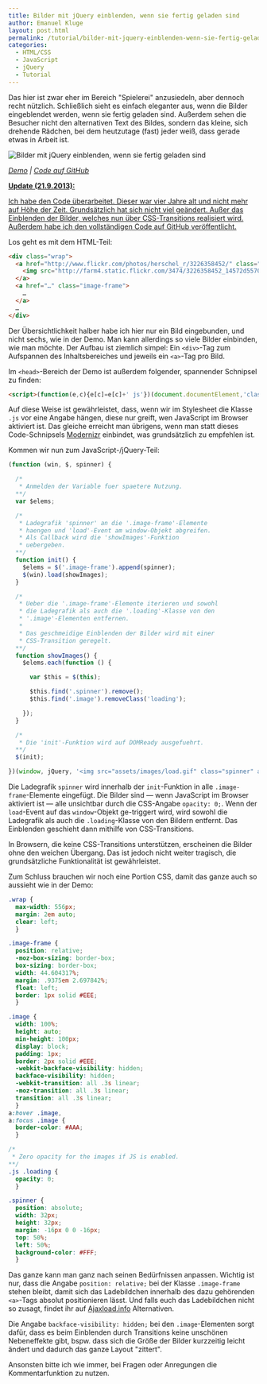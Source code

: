 ```yaml
---
title: Bilder mit jQuery einblenden, wenn sie fertig geladen sind
author: Emanuel Kluge
layout: post.html
permalink: /tutorial/bilder-mit-jquery-einblenden-wenn-sie-fertig-geladen-sind/
categories:
  - HTML/CSS
  - JavaScript
  - jQuery
  - Tutorial
---
```


Das hier ist zwar eher im Bereich "Spielerei" anzusiedeln, aber dennoch recht nützlich. Schließlich sieht es einfach eleganter aus, wenn die Bilder eingeblendet werden, wenn sie fertig geladen sind. Außerdem sehen die Besucher nicht den alternativen Text des Bildes, sondern das kleine, sich drehende Rädchen, bei dem heutzutage (fast) jeder weiß, dass gerade etwas in Arbeit ist.

<noscript data-src="/wp-content/uploads/2009/06/bilder-mit-jquery-einblenden.png" data-alt="Bilder mit jQuery einblenden, wenn sie fertig geladen sind">
<img src="/wp-content/uploads/2009/06/bilder-mit-jquery-einblenden.png" alt="Bilder mit jQuery einblenden, wenn sie fertig geladen sind">
</noscript>

*[Demo][demo] | [Code auf GitHub][github]*

<ins datetime="2013-09-21T16:01:16+00:00">**Update (21.9.2013):**</ins>

<ins datetime="2013-09-21T16:01:16+00:00">Ich habe den Code überarbeitet. Dieser war vier Jahre alt und nicht mehr auf Höhe der Zeit. Grundsätzlich hat sich nicht viel geändert. Außer das Einblenden der Bilder, welches nun über CSS-Transitions realisiert wird. Außerdem habe ich <a href="https://github.com/herschel666/demo-images-jquery" title="Code auf GitHub">den vollständigen Code auf GitHub</a> veröffentlicht.</ins>

Los geht es mit dem HTML-Teil:

```html
<div class="wrap">
  <a href="http://www.flickr.com/photos/herschel_r/3226358452/" class="image-frame">
    <img src="http://farm4.static.flickr.com/3474/3226358452_14572d5570.jpg" width="240" height="160" class="image loading" alt="" />
  </a>
  <a href="…" class="image-frame">
    …
  </a>
  …
</div>
```

Der Übersichtlichkeit halber habe ich hier nur ein Bild eingebunden, und nicht sechs, wie in der Demo. Man kann allerdings so viele Bilder einbinden, wie man möchte. Der Aufbau ist ziemlich simpel: Ein `<div>`-Tag zum Aufspannen des Inhaltsbereiches und jeweils ein `<a>`-Tag pro Bild.

Im `<head>`-Bereich der Demo ist außerdem folgender, spannender Schnipsel zu finden:

```html
<script>(function(e,c){e[c]=e[c]+' js'})(document.documentElement,'className')</script>
```

Auf diese Weise ist gewährleistet, dass, wenn wir im Stylesheet die Klasse `.js` vor eine Angabe hängen, diese nur greift, wen JavaScript im Browser aktiviert ist. Das gleiche erreicht man übrigens, wenn man statt dieses Code-Schnipsels [Modernizr][modernizr] einbindet, was grundsätzlich zu empfehlen ist.

Kommen wir nun zum JavaScript-/jQuery-Teil:

```javascript
(function (win, $, spinner) {

  /*
   * Anmelden der Variable fuer spaetere Nutzung.
  **/
  var $elems;

  /*
   * Ladegrafik 'spinner' an die '.image-frame'-Elemente
   * haengen und 'load'-Event am window-Objekt abgreifen.
   * Als Callback wird die 'showImages'-Funktion
   * uebergeben.
  **/
  function init() {
    $elems = $('.image-frame').append(spinner);
    $(win).load(showImages);
  }

  /*
   * Ueber die '.image-frame'-Elemente iterieren und sowohl
   * die Ladegrafik als auch die '.loading'-Klasse von den
   * '.image'-Elementen entfernen.
   *
   * Das geschmeidige Einblenden der Bilder wird mit einer
   * CSS-Transition geregelt.
  **/
  function showImages() {
    $elems.each(function () {

      var $this = $(this);

      $this.find('.spinner').remove();
      $this.find('.image').removeClass('loading');

    });
  }

  /*
   * Die 'init'-Funktion wird auf DOMReady ausgefuehrt.
  **/
  $(init);

})(window, jQuery, '<img src="assets/images/load.gif" class="spinner" alt="L&auml;dt …" />');
```

Die Ladegrafik `spinner` wird innerhalb der `init`-Funktion in alle `.image-frame`-Elemente eingefügt. Die Bilder sind &mdash; wenn JavaScript im Browser aktiviert ist &mdash; alle unsichtbar durch die CSS-Angabe `opacity: 0;`. Wenn der `load`-Event auf das `window`-Objekt ge-triggert wird, wird sowohl die Ladegrafik als auch die `.loading`-Klasse von den Bildern entfernt. Das Einblenden geschieht dann mithilfe von CSS-Transitions.

In Browsern, die keine CSS-Transitions unterstützen, erscheinen die Bilder ohne den weichen Übergang. Das ist jedoch nicht weiter tragisch, die grundsätzliche Funktionalität ist gewährleistet.

Zum Schluss brauchen wir noch eine Portion CSS, damit das ganze auch so aussieht wie in der Demo:

```css
.wrap {
  max-width: 556px;
  margin: 2em auto;
  clear: left;
  }

.image-frame {
  position: relative;
  -moz-box-sizing: border-box;
  box-sizing: border-box;
  width: 44.604317%;
  margin: .9375em 2.697842%;
  float: left;
  border: 1px solid #EEE;
  }

.image {
  width: 100%;
  height: auto;
  min-height: 100px;
  display: block;
  padding: 1px;
  border: 2px solid #EEE;
  -webkit-backface-visibility: hidden;
  backface-visibility: hidden;
  -webkit-transition: all .3s linear;
  -moz-transition: all .3s linear;
  transition: all .3s linear;
  }
a:hover .image,
a:focus .image {
  border-color: #AAA;
  }

/*
 * Zero opacity for the images if JS is enabled.
**/
.js .loading {
  opacity: 0;
  }

.spinner {
  position: absolute;
  width: 32px;
  height: 32px;
  margin: -16px 0 0 -16px;
  top: 50%;
  left: 50%;
  background-color: #FFF;
  }
```

Das ganze kann man ganz nach seinen Bedürfnissen anpassen. Wichtig ist nur, dass die Angabe `position: relative;` bei der Klasse `.image-frame` stehen bleibt, damit sich das Ladebildchen innerhalb des dazu gehörenden `<a>`-Tags absolut positionieren lässt. Und falls euch das Ladebildchen nicht so zusagt, findet ihr auf [Ajaxload.info][ajaxload] Alternativen.

Die Angabe `backface-visibility: hidden;` bei den `.image`-Elementen sorgt dafür, dass es beim Einblenden durch Transitions keine unschönen Nebeneffekte gibt, bspw. dass sich die Größe der Bilder kurzzeitig leicht ändert und dadurch das ganze Layout "zittert".

Ansonsten bitte ich wie immer, bei Fragen oder Anregungen die Kommentarfunktion zu nutzen.

[demo]: http://www.emanuel-kluge.de/demo/bilder-einblenden-mit-jquery/index.html
[github]: https://github.com/herschel666/demo-images-jquery
[modernizr]: http://modernizr.com
[ajaxload]: http://www.ajaxload.info/

